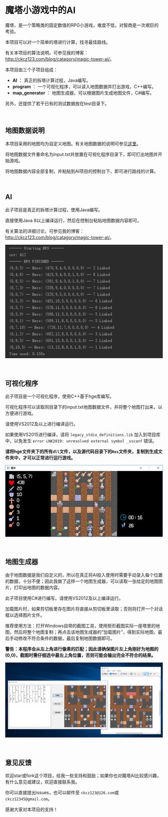 魔塔小游戏中的AI
================

魔塔，是一个策略类的固定数值的RPG小游戏，难度不低，对智商是一次艰巨的考验。

本项目可以对一个简单的塔进行计算，找寻最佳路线。

有关本项目的算法说明，可参见我的博客： <a href="http://ckcz123.com/blog/catagory/magic-tower-ai/" target="_blank">http://ckcz123.com/blog/catagory/magic-tower-ai/</a>。

本项目由三个子项目组成：
 * **AI** ： 真正的拆塔计算过程，Java编写。
 * **program** ： 一个可视化程序，可以读入地图数据并打出游戏，C++编写。
 * **map_generator** ： 地图生成器，可以根据图片生成地图文件，C#编写。

另外，还提供了若干已有的测试数据放在test目录下。

&nbsp;

## 地图数据说明

本项目采用的地图均为自定义地图。有关地图数据的说明可参见[这里](test/)。

将地图数据文件重命名为input.txt并放置在可视化程序目录下，即可打出地图并开始游戏。

将地图数据内容全部复制，并粘贴到AI项目的控制台下，即可进行路线的计算。

&nbsp;

## AI

此子项目是真正的拆塔计算过程，使用Java编写。

直接使用Java 8以上编译运行，然后在控制台粘贴地图数据内容即可。

有关算法的详细讨论，可参见我的博客： <a href="http://ckcz123.com/blog/catagory/magic-tower-ai/" target="_blank">http://ckcz123.com/blog/catagory/magic-tower-ai/</a>。

![](AI/sample.png)

&nbsp;

## 可视化程序

此子项目是一个可视化程序，使用C++基于hge库编写。

可视化程序可以读取同目录下的input.txt地图数据文件，并将整个地图打出来，以方便进行游戏。

请使用VS2012及以上进行编译运行。  

如果使用VS2015进行编译，请将 `legacy_stdio_definitions.lib` 加入到项目库中，以免发生 `error LNK2019: unresolved external symbol _sscanf` 错误。

**请将hge文件夹下的所有`dll`文件，以及源代码目录下的`Res`文件夹，复制到生成文件夹中，才可以正常进行运行游戏。**   

![](program/sample.png)

&nbsp;

## 地图生成器

由于地图数据是我们自定义的，所以在真正将AI投入使用时需要手动录入每个位置的数据，十分不便；因此我做了这样一个地图生成器，可以读取一张给定的地图图片，打印出地图的数据内容。

此子项目使用C#进行编写。请使用VS2012及以上编译运行。

加载图片时，如果剪切板里存在图片将直接从剪切板里读取；否则将打开一个对话框以选择图片文件。

推荐使用方法：打开Windows自带的截图工具，使用矩形截图实际一座塔里的地图，然后将整个地图复制；再点击该地图生成器的“加载图片”，得到实际地图，最后手动修改不符合条件的数据，最后复制地图数据即可。

**警告：本程序会从左上角进行像素的匹配；因此请确保图片左上角刚好为地图的(0,0)，截图时需仔细选中最左上角位置，否则可能会输出完全不符合的结果。**

![](map_generator/sample.png)

&nbsp;

## 意见反馈

欢迎star或fork这个项目，给我一些支持和鼓励；如果你也对魔塔AI比较感兴趣，有什么意见或建议，欢迎直接联系我。

你可以直接提出issues，也可以邮件至 `ckcz123@126.com`或`ckcz12345@gmail.com`。

感谢大家对本项目的支持！
